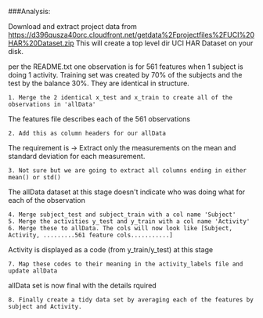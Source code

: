 ###Analysis:

Download and extract project data from https://d396qusza40orc.cloudfront.net/getdata%2Fprojectfiles%2FUCI%20HAR%20Dataset.zip 
This will create a top level dir UCI HAR Dataset on your disk.

per the README.txt one observation is for 561 features when 1 subject is doing 1 activity.
Training set was created by 70% of the subjects and the test by the balance 30%. They are identical in structure.

	1. Merge the 2 identical x_test and x_train to create all of the observations in 'allData'

The features file describes each of the 561 observations

	2. Add this as column headers for our allData

The requirement is -> Extract only the measurements on the mean and standard deviation for each measurement.

	3. Not sure but we are going to extract all columns ending in either mean() or std()
	
The allData dataset at this stage doesn't indicate who was doing what for each of the observation

	4. Merge subject_test and subject_train with a col name 'Subject'
	5. Merge the activities y_test and y_train with a col name 'Activity'
	6. Merge these to allData. The cols will now look like [Subject, Activity, .........561 feature cols...........]

Activity is displayed as a code (from y_train/y_test) at this stage

	7. Map these codes to their meaning in the activity_labels file and update allData

allData set is now final with the details rquired	

	8. Finally create a tidy data set by averaging each of the features by subject and Activity.
	
	
  

